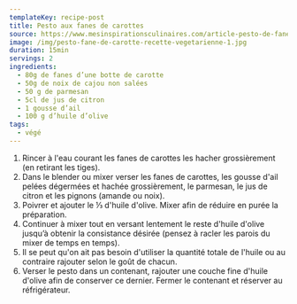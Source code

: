 ```yaml
---
templateKey: recipe-post
title: Pesto aux fanes de carottes
source: https://www.mesinspirationsculinaires.com/article-pesto-de-fanes-de-carottes-recette-facile.html
image: /img/pesto-fane-de-carotte-recette-vegetarienne-1.jpg
duration: 15min
servings: 2
ingredients:
  - 80g de fanes d’une botte de carotte
  - 50g de noix de cajou non salées
  - 50 g de parmesan
  - 5cl de jus de citron
  - 1 gousse d’ail
  - 100 g d’huile d’olive
tags:
  - végé
---
```

1. Rincer à l'eau courant les fanes de carottes les hacher grossièrement (en retirant les tiges).
2. Dans le blender ou mixer verser les fanes de carottes, les gousse d'ail pelées dégermées et hachée grossièrement, le parmesan, le jus de citron et les pignons (amande ou noix).
3. Poivrer et ajouter le ⅓ d'huile d'olive. Mixer afin de réduire en purée la préparation.
4. Continuer à mixer tout en versant lentement le reste d'huile d'olive jusqu’à obtenir la consistance désirée (pensez à racler les parois du mixer de temps en temps).
5. Il se peut qu'on ait pas besoin d'utiliser la quantité totale de l'huile ou au contraire rajouter selon le goût de chacun.
6. Verser le pesto dans un contenant, rajouter une couche fine d'huile d'olive afin de conserver ce dernier. Fermer le contenant et réserver au réfrigérateur.
